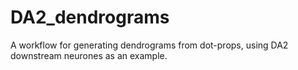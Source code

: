 # DA2_dendrograms
A workflow for generating dendrograms from dot-props, using DA2 downstream neurones as an example.
